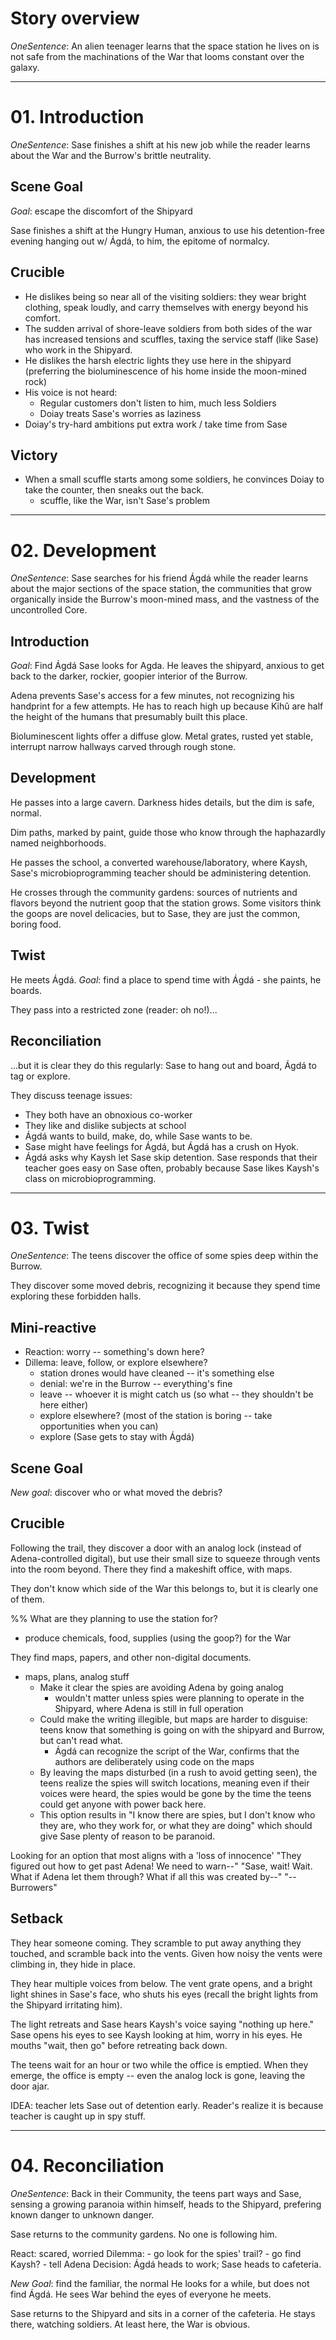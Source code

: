 # Story overview

_OneSentence_: An alien teenager learns that the space station he lives on is not safe from the machinations of the War that looms constant over the galaxy.

****

# 01. Introduction

<!-- Dynamite Proactive -->

_OneSentence_: Sase finishes a shift at his new job while the reader learns about the War and the Burrow's brittle neutrality.

## Scene Goal

*Goal*: escape the discomfort of the Shipyard

Sase finishes a shift at the Hungry Human, anxious to use his detention-free evening hanging out w/ Ágdá, to him, the epitome of normalcy.

## Crucible

- He dislikes being so near all of the visiting soldiers: they wear bright clothing, speak loudly, and carry themselves with energy beyond his comfort.
- The sudden arrival of shore-leave soldiers from both sides of the war has increased tensions and scuffles, taxing the service staff (like Sase) who work in the Shipyard.
- He dislikes the harsh electric lights they use here in the shipyard (preferring the bioluminescence of his home inside the moon-mined rock)
- His voice is not heard:
	+ Regular customers don't listen to him, much less Soldiers
	+ Doiay treats Sase's worries as laziness
- Doiay's try-hard ambitions put extra work / take time from Sase

## Victory

- When a small scuffle starts among some soldiers, he convinces Doiay to take the counter, then sneaks out the back.
	- scuffle, like the War, isn't Sase's problem

----

# 02. Development

<!-- Kishōtenketsu -->
_OneSentence_: Sase searches for his friend Ágdá while the reader learns about the major sections of the space station, the communities that grow organically inside the Burrow's moon-mined mass, and the vastness of the uncontrolled Core.


## Introduction

*Goal*: Find Ágdá
Sase looks for Agda. He leaves the shipyard, anxious to get back to the darker, rockier, goopier interior of the Burrow.

Adena prevents Sase's access for a few minutes, not recognizing his handprint for a few attempts. He has to reach high up because Kihû are half the height of the humans that presumably built this place.

Bioluminescent lights offer a diffuse glow. Metal grates, rusted yet stable, interrupt narrow hallways carved through rough stone.

## Development

He passes into a large cavern. Darkness hides details, but the dim is safe, normal.

Dim paths, marked by paint, guide those  who know through the haphazardly named neighborhoods.

He passes the school, a converted warehouse/laboratory, where Kaysh, Sase's microbioprogramming teacher should be administering detention.

He crosses through the community gardens: sources of nutrients and flavors beyond the nutrient goop that the station grows. Some visitors think the goops are novel delicacies, but to Sase, they are just the common, boring food.

## Twist

He meets Ágdá.
*Goal*: find a place to spend time with Ágdá - she paints, he boards.

They pass into a restricted zone (reader: oh no!)...

## Reconciliation

...but it is clear they do this regularly: Sase to hang out and board, Ágdá to tag or explore.

They discuss teenage issues:
- They both have an obnoxious co-worker
- They like and dislike subjects at school
- Ágdá wants to build, make, do, while Sase wants to be.
- Sase might have feelings for Ágdá, but Ágdá has a crush on Hyok.
- Ágdá asks why Kaysh let Sase skip detention. Sase responds that their teacher goes easy on Sase often, probably because Sase likes Kaysh's class on microbioprogramming.

****

# 03. Twist

_OneSentence_: The teens discover the office of some spies deep within the Burrow.

They discover some moved debris, recognizing it because they spend time exploring these forbidden halls.

## Mini-reactive

- Reaction: worry -- something's down here?
- Dillema: leave, follow, or explore elsewhere?
	+ station drones would have cleaned -- it's something else
	+ denial: we're in the Burrow -- everything's fine
	+ leave -- whoever it is might catch us (so what -- they shouldn't be here either)
	+ explore elsewhere? (most of the station is boring -- take opportunities when you can)
	+ explore (Sase gets to stay with Ágdá)

<!-- Dynamite Proactive -->

## Scene Goal

*New goal*: discover who or what moved the debris?

## Crucible

Following the trail, they discover a door with an analog lock (instead of Adena-controlled digital), but use their small size to squeeze through vents into the room beyond. There they find a makeshift office, with maps.

They don't know which side of the War this belongs to, but it is clearly one of them.

%% What are they planning to use the station for?
- produce chemicals, food, supplies (using the goop?) for the War

They find maps, papers, and other non-digital documents.

- maps, plans, analog stuff
	+ Make it clear the spies are avoiding Adena by going analog
		* wouldn't matter unless spies were planning to operate in the Shipyard, where Adena is still in full operation
	+ Could make the writing illegible, but maps are harder to disguise: teens know that something is going on with the shipyard and Burrow, but can't read what.
		* Ágdá can recognize the script of the War, confirms that the authors are deliberately using code on the maps
	+ By leaving the maps disturbed (in a rush to avoid getting seen), the teens realize the spies will switch locations, meaning even if their voices were heard, the spies would be gone by the time the teens could get anyone with power back here.
	+ This option results in "I know there are spies, but I don't know who they are, who they work for, or what they are doing" which should give Sase plenty of reason to be paranoid.

Looking for an option that most aligns with a 'loss of innocence'
"They figured out how to get past Adena! We need to warn--"
"Sase, wait! Wait. What if Adena let them through? What if all this was created by--"
"--Burrowers"

## Setback

They hear someone coming. They scramble to put away anything they touched, and scramble back into the vents. Given how noisy the vents were climbing in, they hide in place.

They hear multiple voices from below. The vent grate opens, and a bright light shines in Sase's face, who shuts his eyes (recall the bright lights from the Shipyard irritating him).

The light retreats and Sase hears Kaysh's voice saying "nothing up here." Sase opens his eyes to see Kaysh looking at him, worry in his eyes. He mouths "wait, then go" before retreating back down.

The teens wait for an hour or two while the office is emptied. When they emerge, the office is empty -- even the analog lock is gone, leaving the door ajar.

IDEA: teacher lets Sase out of detention early. Reader's realize it is because teacher is caught up in spy stuff.

****

# 04. Reconciliation

<!-- Dynamite Reactive -->

_OneSentence_: Back in their Community, the teens part ways and Sase, sensing a growing paranoia within himself, heads to the Shipyard, prefering known danger to unknown danger.

Sase returns to the community gardens. No one is following him.

React: scared, worried
Dilemma:
	- go look for the spies' trail?
	- go find Kaysh?
	- tell Adena
Decision: Ágdá heads to work; Sase heads to cafeteria.

*New Goal*: find the familiar, the normal
He looks for a while, but does not find Ágdá. He sees War behind the eyes of everyone he meets.

Sase returns to the Shipyard and sits in a corner of the cafeteria. He stays there, watching soldiers. At least here, the War is obvious.